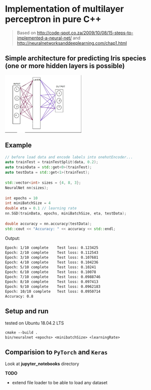 # Implementation of multilayer perceptron in pure C++

> Based on http://code-spot.co.za/2009/10/08/15-steps-to-implemented-a-neural-net/ and http://neuralnetworksanddeeplearning.com/chap1.html 


## Simple architecture for predicting **Iris** species (one or more hidden layers is possible)

<img src="neural_net.png" width="50%" height="50%" align="middle">

## Example

```cpp
// before load data and encode labels into onehotEncoder...
auto trainTest = trainTestSplit(data, 0.2);
auto trainData = std::get<0>(trainTest);
auto testData = std::get<1>(trainTest);

std::vector<int> sizes = {4, 8, 3};
NeuralNet nn(sizes);

int epochs = 10
int miniBatchSize = 4
double eta = 0.1 // learning rate
nn.SGD(trainData, epochs, miniBatchSize, eta, testData);

double accuracy = nn.accuracy(testData);
std::cout << "Accuracy: " << accuracy << std::endl;
```

Output:
```
Epoch: 1/10 complete    Test loss: 0.123425
Epoch: 2/10 complete    Test loss: 0.112543
Epoch: 3/10 complete    Test loss: 0.107681
Epoch: 4/10 complete    Test loss: 0.104236
Epoch: 5/10 complete    Test loss: 0.10241
Epoch: 6/10 complete    Test loss: 0.10078
Epoch: 7/10 complete    Test loss: 0.0988746
Epoch: 8/10 complete    Test loss: 0.097413
Epoch: 9/10 complete    Test loss: 0.0962183
Epoch: 10/10 complete   Test loss: 0.0950714
Accuracy: 0.8
```


## Setup and run

tested on Ubuntu 18.04.2 LTS 
```console
cmake --build .
bin/neuralnet <epochs> <minibatchSize> <learningRate>
```

## Comparision to `PyTorch` and `Keras`

Look at **jupyter_notebooks** directory



**TODO**
- extend file loader to be able to load any dataset
